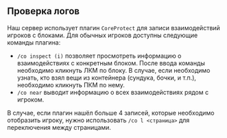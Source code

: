 ## Проверка логов
Наш сервер использует плагин `CoreProtect` для записи взаимодействий игроков с блоками. Для обычных игроков доступны следующие команды плагина: 

* `/co inspect (i)` позволяет просмотреть информацию о взаимодействиях с конкретным блоком. После ввода команды необходимо кликнуть ЛКМ по блоку. В случае, если необходимо узнать, кто взял вещи из контейнера (сундука, бочки, и т.п.), необходимо кликнуть ПКМ по нему. 
* `/co near` выводит информацию о всех взаимодействиях 
рядом с игроком.

В случае, если плагин нашёл больше 4 записей, которые необходимо отобразить игроку, нужно использовать `/co l <страница>` для переключения между страницами.
